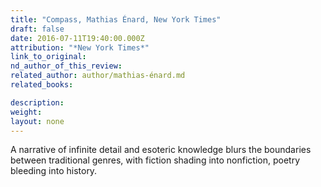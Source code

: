 ```yaml
---
title: "Compass, Mathias Énard, New York Times"
draft: false
date: 2016-07-11T19:40:00.000Z
attribution: "*New York Times*"
link_to_original:
nd_author_of_this_review:
related_author: author/mathias-énard.md
related_books:

description:
weight:
layout: none
---
```

A narrative of infinite detail and esoteric knowledge blurs the boundaries between traditional genres, with fiction shading into nonfiction, poetry bleeding into history.

